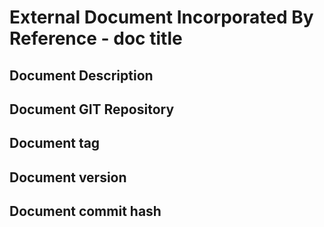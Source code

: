 # External Document Incorporated By Reference - doc title 

## Document Description

## Document GIT Repository 

## Document tag 

## Document version 

## Document commit hash 